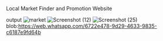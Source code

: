 Local Market Finder and Promotion Website

output
![market](https://github.com/user-attachments/assets/5e8aeef1-65fd-4064-84d3-92beffdc40ab)
![Screenshot (12)](https://github.com/user-attachments/assets/09f8d65b-9ef9-424a-ac7d-93b87296b88f)
![Screenshot (25)](https://github.com/user-attachments/assets/0f9442b2-e33c-48b0-ad62-c5bebedb05b6)
blob:https://web.whatsapp.com/6722e478-9d29-4633-9835-c6187e9fd64b

